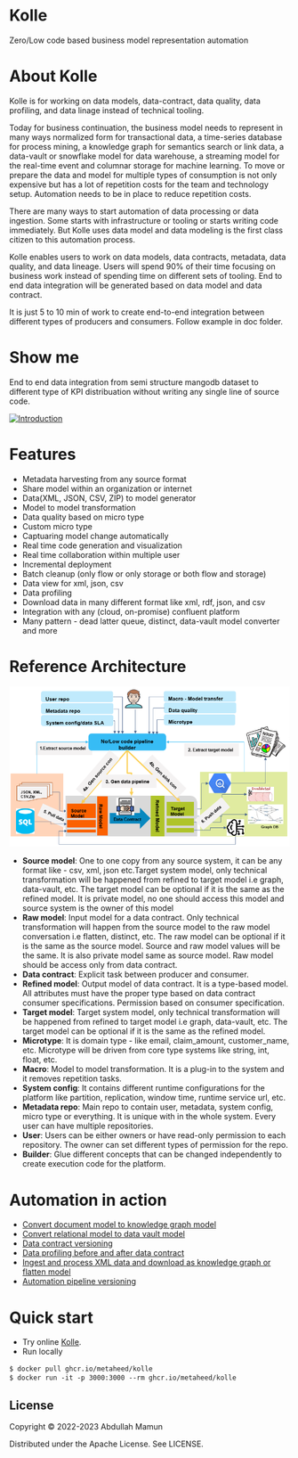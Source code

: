 # Kolle

Zero/Low code based business model representation automation

# About Kolle

Kolle is for working on data models, data-contract, data quality, data profiling, and data linage instead of technical tooling.

Today for business continuation, the business model needs to represent in many ways normalized form for transactional data, a time-series database for process mining, a knowledge graph for semantics search or link data, a data-vault or snowflake model for data warehouse, a streaming model for the real-time event and columnar storage for machine learning. To move or prepare the data and model for multiple types of consumption is not only expensive but has a lot of repetition costs for the team and technology setup. Automation needs to be in place to reduce repetition costs.

There are many ways to start automation of data processing or data ingestion. Some starts with infrastructure or tooling or starts writing code immediately. But Kolle uses data model and data modeling is the first class citizen to this automation process.

Kolle enables users to work on data models, data contracts, metadata, data quality, and data lineage. Users will spend 90% of their time focusing on business work instead of spending time on different sets of tooling. End to end data integration will be generated based on data model and data contract.

It is just 5 to 10 min of work to create end-to-end integration between different types of producers and consumers. Follow example in doc folder.

# Show me

End to end data integration from semi structure mangodb dataset to different type of KPI distribuation without writing any single line of source code.

[![Introduction](https://img.youtube.com/vi/YKqOaEwPA6Q/0.jpg)](https://youtu.be/YKqOaEwPA6Q "About Kolle")

# Features

- Metadata harvesting from any source format
- Share model within an organization or internet
- Data(XML, JSON, CSV, ZIP) to model generator
- Model to model transformation
- Data quality based on micro type
- Custom micro type
- Captuaring model change automatically
- Real time code generation and visualization
- Real time collaboration within multiple user
- Incremental deployment
- Batch cleanup (only flow or only storage or both flow and storage)
- Data view for xml, json, csv
- Data profiling
- Download data in many different format like xml, rdf, json, and csv
- Integration with any (cloud, on-promise) confluent platform
- Many pattern - dead latter queue, distinct, data-vault model converter and more

# Reference Architecture

![Alt text](doc/images/kolle_blueprint.png?raw=true "Title")

* **Source model**: One to one copy from any source system, it can be any format like - csv, xml, json etc.Target system model, only technical transformation will be happened from refined to target model i.e graph, data-vault, etc. The target model can be optional if it is the same as the refined model. It is private model, no one should access this model and source system is the owner of this model
* **Raw model**: Input model for a data contract. Only technical transformation will happen from the source model to the raw model conversation i.e flatten, distinct, etc. The raw model can be optional if it is the same as the source model. Source and raw model values will be the same. It is also private model same as source model. Raw model should be access only from data contract.
* **Data contract**: Explicit task between producer and consumer.
* **Refined model**: Output model of data contract. It is a type-based model. All attributes must have the proper type based on data contract consumer specifications. Permission based on consumer specification.
* **Target model**: Target system model, only technical transformation will be happened from refined to target model i.e graph, data-vault, etc. The target model can be optional if it is the same as the refined model.
* **Microtype**: It is domain type - like email, claim_amount, customer_name, etc. Microtype will be driven from core type systems like string, int, float, etc.
* **Macro**: Model to model transformation. It is a plug-in to the system and it removes repetition tasks.
* **System config**: It contains different runtime configurations for the platform like partition, replication, window time, runtime service url, etc.
* **Metadata repo**: Main repo to contain user, metadata, system config, micro type or everything. It is unique with in the whole system. Every user can have multiple repositories.
* **User**: Users can be either owners or have read-only permission to each repository. The owner can set different types of permission for the repo.
* **Builder**: Glue different concepts that can be changed independently to create execution code for the platform.

# Automation in action

* [Convert document model to knowledge graph model](doc/kg_automation.md)
* [Convert relational model to data vault model](doc/data_vault_automation.md)
* [Data contract versioning](doc/data_contract_versioning.md)
* [Data profiling before and after data contract](doc/data_profiling.md)
* [Ingest and process XML data and download as knowledge graph or flatten model](doc/xml-knowledge-graph.md)
* [Automation pipeline versioning](doc/pipeline_version.md)

# Quick start

- Try online
  [Kolle](https://kolle.metaheed.com).
- Run locally

```shell
$ docker pull ghcr.io/metaheed/kolle
$ docker run -it -p 3000:3000 --rm ghcr.io/metaheed/kolle
```

## License

Copyright © 2022-2023 Abdullah Mamun

Distributed under the Apache License. See LICENSE.

